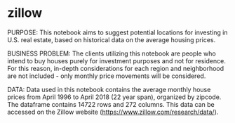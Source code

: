 # zillow

PURPOSE: This notebook aims to suggest potential locations for investing in U.S. real estate, based on historical data on the average housing prices. 

BUSINESS PROBLEM: The clients utilizing this notebook are people who intend to buy houses purely for investment purposes and not for residence. For this reason, in-depth considerations for each region and neighborhood are not included - only monthly price movements will be considered. 

DATA: Data used in this notebook contains the average monthly house prices from April 1996 to April 2018 (22 year span), organized by zipcode.
The dataframe contains 14722 rows and 272 columns.
This data can be accessed on the Zillow website (https://www.zillow.com/research/data/).
